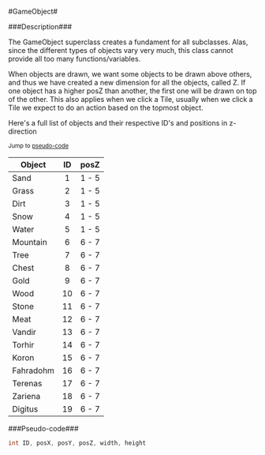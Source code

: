 #GameObject#

###Description###

The GameObject superclass creates a fundament for all subclasses. Alas, since the different types of objects vary very much, this class cannot provide all too many functions/variables.

When objects are drawn, we want some objects to be drawn above others, and thus we have created a new dimension for all the objects, called Z. If one object has a higher posZ than another, the first one will be drawn on top of the other. This also applies when we click a Tile, usually when we click a Tile we expect to do an action based on the topmost object.

Here's a full list of objects and their respective ID's and positions in z-direction

<sub>Jump to [pseudo-code](#pseudo-code)</sub>

| Object            | ID    | posZ  |
|-------------------|:-----:|:-----:|
| Sand              | 1     | 1 - 5 |
| Grass             | 2     | 1 - 5 |
| Dirt              | 3     | 1 - 5 |
| Snow              | 4     | 1 - 5 |
| Water             | 5     | 1 - 5 |
| Mountain          | 6     | 6 - 7 |
| Tree              | 7     | 6 - 7 |
| Chest             | 8     | 6 - 7 |
| Gold              | 9     | 6 - 7 |
| Wood              | 10    | 6 - 7 |
| Stone             | 11    | 6 - 7 |
| Meat              | 12    | 6 - 7 |
| Vandir            | 13    | 6 - 7 |
| Torhir            | 14    | 6 - 7 |
| Koron             | 15    | 6 - 7 |
| Fahradohm         | 16    | 6 - 7 |
| Terenas           | 17    | 6 - 7 |
| Zariena           | 18    | 6 - 7 |
| Digitus           | 19    | 6 - 7 |

###Pseudo-code###

  ```Java
  int ID, posX, posY, posZ, width, height
  ```
